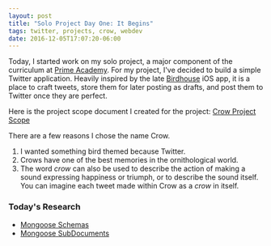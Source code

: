 ```yaml
---
layout: post
title: "Solo Project Day One: It Begins"
tags: twitter, projects, crow, webdev
date: 2016-12-05T17:07:20-06:00
---
```


Today, I started work on my solo project, a major component of the curriculum at [Prime Academy](http://primeacademy.io). For my project, I've decided to build a simple Twitter application. Heavily inspired by the late [Birdhouse](http://birdhouseapp.com) iOS app, it is a place to craft tweets, store them for later posting as drafts, and post them to Twitter once they are perfect.

Here is the project scope document I created for the project: [Crow Project Scope](https://docs.google.com/document/d/17EUIFvcU5Hg-axvDmtTtoNeCzHPXpkBbMduVAJ4DLDU/edit?usp=sharing)

There are a few reasons I chose the name Crow.

1. I wanted something bird themed because Twitter.
2. Crows have one of the best memories in the ornithological world.
3. The word *crow* can also be used to describe the action of making a sound expressing happiness or triumph, or to describe the sound itself. You can imagine each tweet made within Crow as a *crow* in itself.

### Today's Research

- [Mongoose Schemas](http://mongoosejs.com/docs/guide.html)
- [Mongoose SubDocuments](http://mongoosejs.com/docs/subdocs.html)
